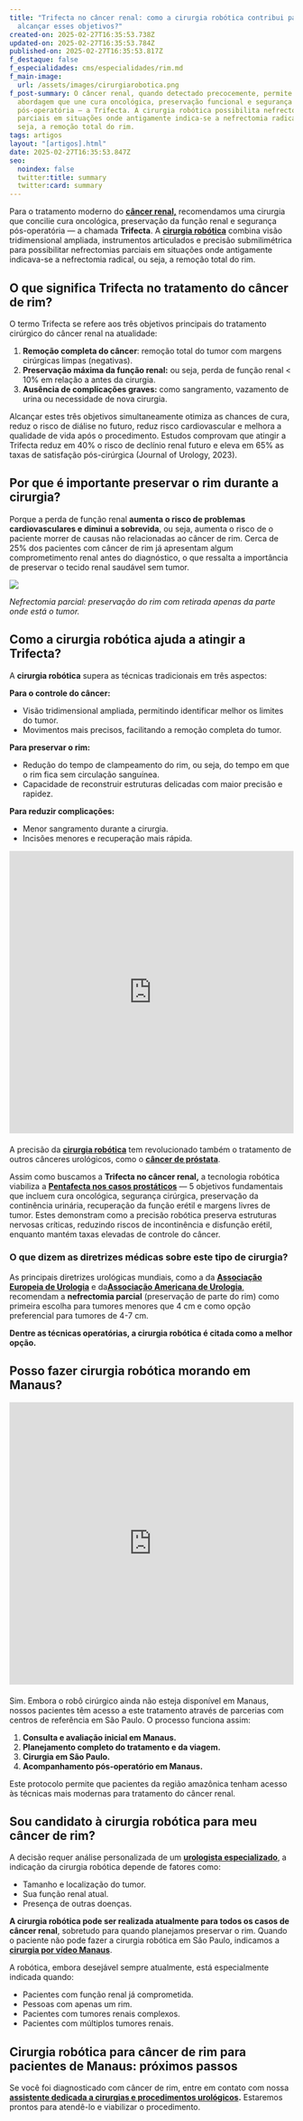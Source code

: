 ```yaml
---
title: "Trifecta no câncer renal: como a cirurgia robótica contribui para
  alcançar esses objetivos?"
created-on: 2025-02-27T16:35:53.738Z
updated-on: 2025-02-27T16:35:53.784Z
published-on: 2025-02-27T16:35:53.817Z
f_destaque: false
f_especialidades: cms/especialidades/rim.md
f_main-image:
  url: /assets/images/cirurgiarobotica.png
f_post-summary: O câncer renal, quando detectado precocemente, permite uma
  abordagem que une cura oncológica, preservação funcional e segurança
  pós-operatória — a Trifecta. A cirurgia robótica possibilita nefrectomias
  parciais em situações onde antigamente indica-se a nefrectomia radical, ou
  seja, a remoção total do rim.
tags: artigos
layout: "[artigos].html"
date: 2025-02-27T16:35:53.847Z
seo:
  noindex: false
  twitter:title: summary
  twitter:card: summary
---
```

Para o tratamento moderno do **[câncer renal,](https://uroconsult.com.br/artigos/c%C3%A2ncer-de-rim-da-crescente-incid%C3%AAncia-%C3%A0-nefrectomia-parcial/)** recomendamos uma cirurgia que concilie cura oncológica, preservação da função renal e segurança pós-operatória — a chamada **Trifecta**. A **[cirurgia robótica](https://uroconsult.com.br/artigos/rob%C3%B3tica-na-cirurgia-de-pr%C3%B3stata-entendendo-as-partes-do-sistema-cir%C3%BArgico/)** combina visão tridimensional ampliada, instrumentos articulados e precisão submilimétrica para possibilitar nefrectomias parciais em situações onde antigamente indicava-se a nefrectomia radical, ou seja, a remoção total do rim.

## O que significa Trifecta no tratamento do câncer de rim?

O termo Trifecta se refere aos três objetivos principais do tratamento cirúrgico do câncer renal na atualidade:

1. **Remoção completa do câncer**: remoção total do tumor com margens cirúrgicas limpas (negativas).
2. **Preservação máxima da função renal:** ou seja, perda de função renal < 10% em relação a antes da cirurgia.
3. **Ausência de complicações graves:** como sangramento, vazamento de urina ou necessidade de nova cirurgia.

Alcançar estes três objetivos simultaneamente otimiza as chances de cura, reduz o risco de diálise no futuro, reduz risco cardiovascular e melhora a qualidade de vida após o procedimento. Estudos comprovam que atingir a Trifecta reduz em 40% o risco de declínio renal futuro e eleva em 65% as taxas de satisfação pós-cirúrgica (Journal of Urology, 2023).

## Por que é importante preservar o rim durante a cirurgia?

Porque a perda de função renal **aumenta o risco de problemas cardiovasculares e diminui a  sobrevida**, ou seja, aumenta o risco de o paciente morrer de causas não relacionadas ao câncer de rim. Cerca de 25% dos pacientes com câncer de rim já apresentam algum comprometimento renal antes do diagnóstico, o que ressalta a importância de preservar o tecido renal saudável sem tumor.

![](/assets/images/kidneeyy.png)

*Nefrectomia parcial: preservação do rim com retirada apenas da parte onde está o tumor.*

## Como a cirurgia robótica ajuda a atingir a Trifecta?

A **cirurgia robótica** supera as técnicas tradicionais em três aspectos:

**Para o controle do câncer:**

* Visão tridimensional ampliada, permitindo identificar melhor os limites do tumor.
* Movimentos mais precisos, facilitando a remoção completa do tumor.

**Para preservar o rim:**

* Redução do tempo de clampeamento do rim, ou seja, do tempo em que o rim fica sem circulação sanguínea.
* Capacidade de reconstruir estruturas delicadas com maior precisão e rapidez.

**Para reduzir complicações:**

* Menor sangramento durante a cirurgia.
* Incisões menores e recuperação mais rápida.

<div style="text-align: center; margin-bottom: 20px;">
  <iframe
    width="100%"
    height="500"
    src="https://www.youtube.com/embed/xMK56iSeqQU"
    title="Veja como acontece uma cirurgia robótica #cancerderim #cancerdeprostata #cirurgiarobotica"
    frameborder="0"
    allow="accelerometer; autoplay; clipboard-write; encrypted-media; gyroscope; picture-in-picture; web-share"
    referrerpolicy="strict-origin-when-cross-origin"
    allowfullscreen
    id="responsive-video"
    style="max-width: 800px; margin: 0 auto; display: block;"
  ></iframe>
  <script>
    function adjustIframeHeight() {
      var iframe = document.getElementById('responsive-video');
      if (window.innerWidth < 768) {
        iframe.style.height = '300px'; // Altura para celular
      } else {
        iframe.style.height = '500px'; // Altura para desktop
      }
    }  </script>
</div>

A precisão da **[cirurgia robótica](https://uroconsult.com.br/artigos/o-que-e-uma-prostatectomia-robotica-para-cancer-de-prostata/)** tem revolucionado também o tratamento de outros cânceres urológicos, como o **[câncer de próstata](https://uroconsult.com.br/artigos/cancer-de-prostata-a-importancia-do-diagnostico-precoce/)**. 

Assim como buscamos a **Trifecta no câncer renal,** a tecnologia robótica viabiliza a **[Pentafecta nos casos prostáticos](https://uroconsult.com.br/artigos/os-5-objetivos-da-prostatectomia-para-cancer-de-prostata/)** — 5 objetivos fundamentais que incluem cura oncológica, segurança cirúrgica, preservação da continência urinária, recuperação da função erétil e margens livres de tumor. Estes demonstram como a precisão robótica preserva estruturas nervosas críticas, reduzindo riscos de incontinência e disfunção erétil, enquanto mantém taxas elevadas de controle do câncer.

### O que dizem as diretrizes médicas sobre este tipo de cirurgia?

As principais diretrizes urológicas mundiais, como a da **[Associação Europeia de Urologia](https://uroweb.org/)** e da[**Associação Americana de Urologia**,](https://www.auanet.org/) recomendam a **nefrectomia parcial** (preservação de parte do rim) como primeira escolha para tumores menores que 4 cm e como opção preferencial para tumores de 4-7 cm.

**Dentre as técnicas operatórias, a cirurgia robótica é citada como a melhor opção.**

## Posso fazer cirurgia robótica morando em Manaus?

[](https://www.youtube.com/watch?v=EtSwm4qoiHo)<div style="text-align: center; margin-bottom: 20px;">

  <iframe
    width="100%"
    height="500"
    src="https://www.youtube.com/embed/EtSwm4qoiHo"
    title="Cirurgia Robótica para Câncer de Rim #CirurgiaRobotica #CancerDeRim #UrologistaManaus #Urooncologia"
    frameborder="0"
    allow="accelerometer; autoplay; clipboard-write; encrypted-media; gyroscope; picture-in-picture; web-share"
    referrerpolicy="strict-origin-when-cross-origin"
    allowfullscreen
    id="responsive-video"
    style="max-width: 800px; margin: 0 auto; display: block;"
  ></iframe>
  <script>
    function adjustIframeHeight() {
      var iframe = document.getElementById('responsive-video');
      if (window.innerWidth < 768) {
        iframe.style.height = '300px'; // Altura para celular
      } else {
        iframe.style.height = '500px'; // Altura para desktop
      }
    }  </script>
</div>

Sim. Embora o robô cirúrgico ainda não esteja disponível em Manaus, nossos pacientes têm acesso a este tratamento através de parcerias com centros de referência em São Paulo. O processo funciona assim:

1. **Consulta e avaliação inicial em Manaus.**
2. **Planejamento completo do tratamento e da viagem.**
3. **Cirurgia em São Paulo.**
4. **Acompanhamento pós-operatório em Manaus.**

Este protocolo permite que pacientes da região amazônica tenham acesso às técnicas mais modernas para tratamento do câncer renal.

## Sou candidato à cirurgia robótica para meu câncer de rim?

A decisão requer análise personalizada de um **[urologista especializado](https://uroconsult.com.br/artigos/urologista-em-manaus/)**, a indicação da cirurgia robótica depende de fatores como:

* Tamanho e localização do tumor.
* Sua função renal atual.
* Presença de outras doenças.

**A cirurgia robótica pode ser realizada atualmente para todos os casos de câncer renal**, sobretudo para quando planejamos preservar o rim. Quando o paciente não pode fazer a cirurgia robótica em São Paulo, indicamos a **[cirurgia por vídeo Manaus](https://uroconsult.com.br/artigos/retirada-do-rim-por-laparoscopia-como-e-feita/)**.

A robótica, embora desejável sempre atualmente, está especialmente indicada quando:

* Pacientes com função renal já comprometida.
* Pessoas com apenas um rim.
* Pacientes com tumores renais complexos.
* Pacientes com múltiplos tumores renais.

## Cirurgia robótica para câncer de rim para pacientes de Manaus: próximos passos

Se você foi diagnosticado com câncer de rim, entre em contato com nossa **[assistente dedicada a cirurgias e procedimentos urológicos](https://api.whatsapp.com/send?phone=5592982252490).** Estaremos prontos para atendê-lo e viabilizar o procedimento.
